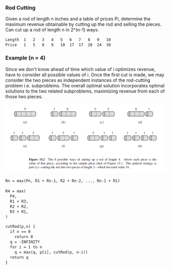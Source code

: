 ### Rod Cutting

Given a rod of length n inches and a table of prices Pi, determine the maximum revenue obtainable by cutting up the rod and selling the pieces. Can cut up a rod of length n in 2^(n-1) ways.

``` 
Length  1   2   3   4   5   6   7   8   9   10
Price   1   5   8   9   10  17  17  20  24  30
```

### Example (n = 4)

Since we don't know ahead of time which value of i optimizes revenue, have to consider all possible values of i. Once the first cut is made, we may consider the two pieces as independent instances of the rod-cutting problem i.e. subproblems. The overall optimal solution incorporates optimal solutions to the two related subproblems, maximizing revenue from each of those two pieces.

<img src="../../images/dp-rod-cutting-example.PNG" >

```
Rn = max(Pn, R1 + Rn-1, R2 + Rn-2, ..., Rn-1 + R1)

R4 = max(
  P4,
  R1 + R3,
  R2 + R2,
  R3 + R1, 
)
```
```
cutRod(p,n) {
  if n == 0
    return 0
  q = -INFINITY
  for i = 1 to n
    q = max(q, p[i], cutRod(p, n-i))
  return q
}
```
